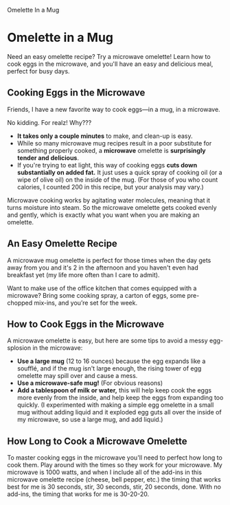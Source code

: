 Omelette In a Mug

# Omelette in a Mug
Need an easy omelette recipe? Try a microwave omelette! Learn how to cook eggs in the microwave, and you'll have an easy and delicious meal, perfect for busy days.

## Cooking Eggs in the Microwave
Friends, I have a new favorite way to cook eggs—in a mug, in a microwave.
  
No kidding. For realz! Why???
  
- **It takes only a couple minutes** to make, and clean-up is easy.
- While so many microwave mug recipes result in a poor substitute for something properly cooked, a **microwave** omelette is **surprisingly tender and delicious**.
- If you're trying to eat light, this way of cooking eggs **cuts down substantially on added fat.** It just uses a quick spray of cooking oil (or a wipe of olive oil) on the inside of the mug. (For those of you who count calories, I counted 200 in this recipe, but your analysis may vary.)
  
Microwave cooking works by agitating water molecules, meaning that it turns moisture into steam. So the microwave omelette gets cooked evenly and gently, which is exactly what you want when you are making an omelette.

## An Easy Omelette Recipe
A microwave mug omelette is perfect for those times when the day gets away from you and it's 2 in the afternoon and you haven't even had breakfast yet (my life more often than I care to admit).

Want to make use of the office kitchen that comes equipped with a microwave? Bring some cooking spray, a carton of eggs, some pre-chopped mix-ins, and you’re set for the week.  
  
## How to Cook Eggs in the Microwave
A microwave omelette is easy, but here are some tips to avoid a messy egg-splosion in the microwave:

- **Use a large mug** (12 to 16 ounces) because the egg expands like a soufflé, and if the mug isn't large enough, the rising tower of egg omelette may spill over and cause a mess.
- **Use a microwave-safe mug!** (For obvious reasons)
- **Add a tablespoon of milk or water,** this will help keep cook the eggs more evenly from the inside, and help keep the eggs from expanding too quickly.
(I experimented with making a simple egg omelette in a small mug without adding liquid and it exploded egg guts all over the inside of my microwave, so use a large mug, and add liquid.)

## How Long to Cook a Microwave Omelette
To master cooking eggs in the microwave you'll need to perfect how long to cook them. Play around with the times so they work for your microwave. My microwave is 1000 watts, and when I include all of the add-ins in this microwave omelette recipe (cheese, bell pepper, etc.) the timing that works best for me is 30 seconds, stir, 30 seconds, stir, 20 seconds, done. With no add-ins, the timing that works for me is 30-20-20.  
